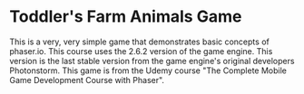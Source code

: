 # Toddler's Farm Animals Game #

This is a very, very simple game that demonstrates basic concepts of phaser.io.  This course uses the 2.6.2 version of the game engine.  This version is the last stable version from the game engine's original developers Photonstorm.  This game is from the Udemy course "The Complete Mobile Game Development Course with Phaser".


